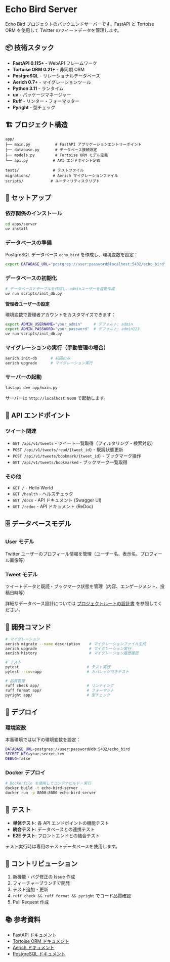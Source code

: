 # Echo Bird Server

Echo Bird プロジェクトのバックエンドサーバーです。FastAPI と Tortoise ORM を使用して Twitter のツイートデータを管理します。

## 📦 技術スタック

- **FastAPI 0.115+** - WebAPI フレームワーク
- **Tortoise ORM 0.21+** - 非同期 ORM
- **PostgreSQL** - リレーショナルデータベース
- **Aerich 0.7+** - マイグレーションツール
- **Python 3.11** - ランタイム
- **uv** - パッケージマネージャー
- **Ruff** - リンター・フォーマッター
- **Pyright** - 型チェック

## 🏗️ プロジェクト構造

```
app/
├── main.py           # FastAPI アプリケーションエントリーポイント
├── database.py       # データベース接続設定
├── models.py         # Tortoise ORM モデル定義
└── api.py           # API エンドポイント定義

tests/               # テストファイル
migrations/          # Aerich マイグレーションファイル
scripts/            # ユーティリティスクリプト
```

## 🚀 セットアップ

### 依存関係のインストール

```bash
cd apps/server
uv install
```

### データベースの準備

PostgreSQL データベース `echo_bird` を作成し、環境変数を設定：

```bash
export DATABASE_URL="postgres://user:password@localhost:5432/echo_bird"
```

### データベースの初期化

```bash
# データベースとテーブルを作成し、adminユーザーを自動作成
uv run scripts/init_db.py
```

**管理者ユーザーの設定**

環境変数で管理者アカウントをカスタマイズできます：

```bash
export ADMIN_USERNAME="your_admin"     # デフォルト: admin
export ADMIN_PASSWORD="your_password"  # デフォルト: admin123
uv run scripts/init_db.py
```

### マイグレーションの実行（手動管理の場合）

```bash
aerich init-db      # 初回のみ
aerich upgrade      # マイグレーション実行
```

### サーバーの起動

```bash
fastapi dev app/main.py
```

サーバーは `http://localhost:8000` で起動します。

## 📡 API エンドポイント

### ツイート関連

- `GET /api/v1/tweets` - ツイート一覧取得（フィルタリング・検索対応）
- `POST /api/v1/tweets/read/{tweet_id}` - 既読状態更新
- `POST /api/v1/tweets/bookmark/{tweet_id}` - ブックマーク操作
- `GET /api/v1/tweets/bookmarked` - ブックマーク一覧取得

### その他

- `GET /` - Hello World
- `GET /health` - ヘルスチェック
- `GET /docs` - API ドキュメント (Swagger UI)
- `GET /redoc` - API ドキュメント (ReDoc)

## 🗄️ データベースモデル

### User モデル

Twitter ユーザーのプロフィール情報を管理（ユーザー名、表示名、プロフィール画像等）

### Tweet モデル

ツイートデータと既読・ブックマーク状態を管理（内容、エンゲージメント、投稿日時等）

詳細なデータベース設計については [プロジェクトルートの設計書](../../docs/specification.md) を参照してください。

## 🔧 開発コマンド

```bash
# マイグレーション
aerich migrate --name description    # マイグレーションファイル生成
aerich upgrade                       # マイグレーション実行
aerich history                       # マイグレーション履歴確認

# テスト
pytest                              # テスト実行
pytest --cov=app                    # カバレッジ付きテスト

# 品質管理
ruff check app/                     # リンティング
ruff format app/                    # フォーマット
pyright app/                        # 型チェック
```

## 🚀 デプロイ

### 環境変数

本番環境では以下の環境変数を設定：

```bash
DATABASE_URL=postgres://user:password@db:5432/echo_bird
SECRET_KEY=your-secret-key
DEBUG=false
```

### Docker デプロイ

```bash
# Dockerfile を使用してコンテナビルド・実行
docker build -t echo-bird-server .
docker run -p 8000:8000 echo-bird-server
```

## 🧪 テスト

- **単体テスト**: 各 API エンドポイントの機能テスト
- **統合テスト**: データベースとの連携テスト
- **E2E テスト**: フロントエンドとの結合テスト

テスト実行時は専用のテストデータベースを使用します。

## 🤝 コントリビューション

1. 新機能・バグ修正の Issue 作成
2. フィーチャーブランチで開発
3. テスト追加・更新
4. `ruff check && ruff format && pyright` でコード品質確認
5. Pull Request 作成

## 📚 参考資料

- [FastAPI ドキュメント](https://fastapi.tiangolo.com/)
- [Tortoise ORM ドキュメント](https://tortoise.github.io/)
- [Aerich ドキュメント](https://github.com/tortoise/aerich)
- [PostgreSQL ドキュメント](https://www.postgresql.org/docs/)
